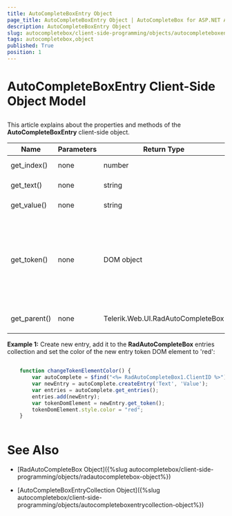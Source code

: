 ```yaml
---
title: AutoCompleteBoxEntry Object
page_title: AutoCompleteBoxEntry Object | AutoCompleteBox for ASP.NET AJAX Documentation
description: AutoCompleteBoxEntry Object
slug: autocompletebox/client-side-programming/objects/autocompleteboxentry-object
tags: autocompletebox,object
published: True
position: 1
---
```


# AutoCompleteBoxEntry Client-Side Object Model



## 

This article explains about the properties and methods of the **AutoCompleteBoxEntry** client-side object. 

| Name | Parameters | Return Type | Description |
| ------ | ------ | ------ | ------ |
|get_index()|none|number|Returns the index of the specified entry.|
|get_text()|none|string|Returns the text of the specified entry.|
|get_value()|none|string|Returns the value of the specified entry.|
|get_token()|none|DOM object|Returns a reference to the HTML element representing the specified entry. If the input type of RadAutoCompleteBox is set to "*Text*", the property will return nothing. See Example 1.|
|get_parent()|none|Telerik.Web.UI.RadAutoCompleteBox|Returns the parent object of the specified entry.|

**Example 1:** Create new entry, add it to the **RadAutoCompleteBox** entries collection and set the color of the new entry token DOM element to 'red':
````JavaScript
	
	function changeTokenElementColor() {
		var autoComplete = $find("<%= RadAutoCompleteBox1.ClientID %>");
		var newEntry = autoComplete.createEntry('Text', 'Value');
		var entries = autoComplete.get_entries();
		entries.add(newEntry);
		var tokenDomElement = newEntry.get_token();
		tokenDomElement.style.color = "red";
    }
	
````




# See Also

 * [RadAutoCompleteBox Object]({%slug autocompletebox/client-side-programming/objects/radautocompletebox-object%})
 
 * [AutoCompleteBoxEntryCollection Object]({%slug autocompletebox/client-side-programming/objects/autocompleteboxentrycollection-object%})

 
 